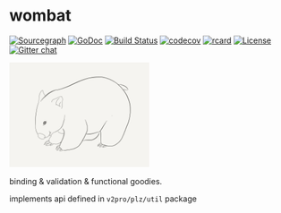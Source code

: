 # wombat

[![Sourcegraph](https://sourcegraph.com/github.com/v2pro/wombat/-/badge.svg)](https://sourcegraph.com/github.com/v2pro/wombat?badge)
[![GoDoc](http://img.shields.io/badge/go-documentation-blue.svg?style=flat-square)](http://godoc.org/github.com/v2pro/wombat)
[![Build Status](https://travis-ci.org/v2pro/wombat.svg?branch=master)](https://travis-ci.org/v2pro/wombat)
[![codecov](https://codecov.io/gh/v2pro/wombat/branch/master/graph/badge.svg)](https://codecov.io/gh/v2pro/wombat)
[![rcard](https://goreportcard.com/badge/github.com/v2pro/wombat)](https://goreportcard.com/report/github.com/v2pro/wombat)
[![License](https://img.shields.io/badge/License-Apache%202.0-blue.svg)](https://raw.githubusercontent.com/v2pro/wombat/master/LICENSE)
[![Gitter chat](https://badges.gitter.im/gitterHQ/gitter.png)](https://gitter.im/v2pro/Lobby)

<img src="wombat.png" width="250">

binding &amp; validation &amp; functional goodies. 

implements api defined in `v2pro/plz/util` package
